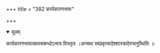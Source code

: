 +++
title = "382 कार्यकारणभावः"

+++


<details open><summary>मूलम्</summary>

कार्यकारणभावाख्यस्सबन्धोऽन्यत्र विस्तृतः ।अन्यथा स्वप्रवृत्त्यादेश्शास्त्रादेरप्यनुत्थितिः ॥
</details>

